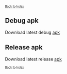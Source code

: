 <small><small>[Back to Index](./index.md)</small></small>

## Debug apk
Download latest debug [apk](https://github.com/mg4gh/MGMapViewer/blob/master/apk/debug/MGMapViewer-debug-0.9.7-2.0.apk?raw=true)

## Release apk
Download latest release [apk](https://github.com/mg4gh/MGMapViewer/blob/master/apk/release/MGMapViewer-release-0.9.7-2.0.apk?raw=true)

<small><small>[Back to Index](./index.md)</small></small>

